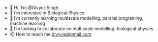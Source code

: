 - 👋 Hi, I’m @Divyoj-Singh
- 👀 I’m interested in Biological Physics
- 🌱 I’m currently learning multiscale modelling, parallel programing, machine learning
- 💞️ I’m looking to collaborate on multiscale modelling, biological physics
- 📫 How to reach me divyojs@gmail.com

<!---
Divyoj-Singh/Divyoj-Singh is a ✨ special ✨ repository because its `README.md` (this file) appears on your GitHub profile.
You can click the Preview link to take a look at your changes.
--->
